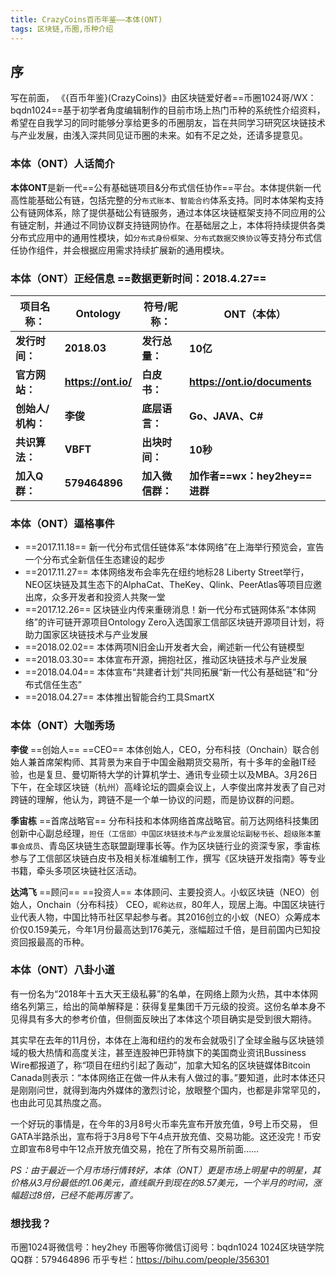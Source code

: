 ```yaml
---
title: CrazyCoins百币年鉴——本体(ONT) 
tags: 区块链,币圈,币种介绍
---
```


## 序
写在前面， 《{百币年鉴}(CrazyCoins)》由区块链爱好者==币圈1024哥/WX：bqdn1024==基于初学者角度编辑制作的目前市场上热门币种的系统性介绍资料，希望在自我学习的同时能够分享给更多的币圈朋友，旨在共同学习研究区块链技术与产业发展，由浅入深共同见证币圈的未来。如有不足之处，还请多提意见。

### 本体（ONT）人话简介

**本体ONT**是新一代==公有基础链项目&分布式信任协作==平台。本体提供新一代高性能基础公有链，包括完整的分`布式账本`、`智能合约`体系支持。同时本体架构支持公有链网体系，除了提供基础公有链服务，通过本体区块链框架支持不同应用的公有链定制，并通过不同协议群支持链网协作。在基础层之上，本体将持续提供各类分布式应用中的通用性模块，如`分布式身份框架`、`分布式数据交换协议`等支持分布式信任协作组件，并会根据应用需求持续扩展新的通用模块。

### 本体（ONT）正经信息  ==数据更新时间：2018.4.27==

项目名称：  | Ontology  |  符号/昵称：      |  ONT（本体）
----------- | ----------- | ------------- | -------------
**发行时间：**  | **2018.03** | **发行总量：**| **10亿**
**官方网站：** | **https://ont.io/**  | **白皮书：** | **https://ont.io/documents**
**创始人/机构：**  | **李俊** | **底层语言：** | **Go、JAVA、C#**
**共识算法：** | **VBFT**  | **出块时间：**| **10秒**
**加入Q群：** | **579464896**  | **加入微信群：**| **加作者==wx：hey2hey==进群**


### 本体（ONT）逼格事件

 - ==2017.11.18== 新一代分布式信任链体系“本体网络”在上海举行预览会，宣告一个分布式全新信任生态建设的起步
 - ==2017.11.27== 本体网络发布会率先在纽约地标28 Liberty Street举行，NEO区块链及其生态下的AlphaCat、TheKey、Qlink、PeerAtlas等项目应邀出席，众多开发者和投资人共聚一堂
 - ==2017.12.26== 区块链业内传来重磅消息！新一代分布式链网体系“本体网络”的许可链开源项目Ontology Zero入选国家工信部区块链开源项目计划，将助力国家区块链技术与产业发展
 - ==2018.02.02== 本体两项N旧金山开发者大会，阐述新一代公有链模型
 - ==2018.03.30== 本体宣布开源，拥抱社区，推动区块链技术与产业发展
 - ==2018.04.04== 本体宣布“共建者计划”共同拓展“新一代公有基础链”和“分布式信任生态”
 - ==2018.04.27== 本体推出智能合约工具SmartX

### 本体（ONT）大咖秀场

**李俊** ==创始人== ==CEO==
本体创始人，CEO，分布科技（Onchain）联合创始人兼首席架构师、其背景为来自于中国金融期货交易所，有十多年的金融IT经验，也是复旦、曼切斯特大学的计算机学士、通讯专业硕士以及MBA。3月26日下午，在全球区块链（杭州）高峰论坛的圆桌会议上，人李俊出席并发表了自己对跨链的理解，他认为，跨链不是一个单一协议的问题，而是协议群的问题。

**季宙栋** ==首席战略官==
分布科技和本体网络首席战略官。前万达网络科技集团创新中心副总经理，`担任（工信部）中国区块链技术与产业发展论坛副秘书长`、`超级账本董事会成员`、青岛区块链生态联盟副理事长等。作为区块链行业的资深专家，季宙栋参与了工信部区块链白皮书及相关标准编制工作，撰写《区块链开发指南》等专业书籍，牵头多项区块链社区活动。

**达鸿飞** ==顾问== ==投资人==
本体顾问、主要投资人。小蚁区块链（NEO）创始人，Onchain（分布科技） CEO，`昵称达叔`，80年人，现居上海。中国区块链行业代表人物，中国比特币社区早起参与者。其2016创立的小蚁（NEO）众筹成本价仅0.159美元，今年1月份最高达到176美元，涨幅超过千倍，是目前国内已知投资回报最高的币种。

### 本体（ONT）八卦小道
有一份名为“2018年十五大天王级私募”的名单，在网络上颇为火热，其中本体网络名列第三，给出的简单解释是：获得复星集团千万元级的投资。这份名单本身不见得具有多大的参考价值，但侧面反映出了本体这个项目确实是受到很大期待。

其实早在去年的11月份，本体在上海和纽约的发布会就吸引了全球金融与区块链领域的极大热情和高度关注，甚至连股神巴菲特旗下的美国商业资讯Bussiness Wire都报道了，称“项目在纽约引起了轰动”，加拿大知名的区块链媒体Bitcoin Canada则表示：“本体网络正在做一件从未有人做过的事。”要知道，此时本体还只是刚刚问世，就得到海内外媒体的激烈讨论，放眼整个国内，也都是非常罕见的，也由此可见其热度之高。

一个好玩的事情是，在今年的3月8号火币率先宣布开放充值，9号上币交易， 但GATA半路杀出，宣布将于3月8号下午4点开放充值、交易功能。这还没完！币安立即宣布8号中午12点开放充值交易，抢在了所有交易所前面……

*PS：由于最近一个月市场行情转好，本体（ONT）更是市场上明星中的明星，其价格从3月份最低的1.06美元，直线飙升到现在的8.57美元，一个半月的时间，涨幅超过8倍，已经不能再厉害了。*

### 想找我？
币圈1024哥微信号：hey2hey
币圈等你微信订阅号：bqdn1024
1024区块链学院QQ群：579464896
币乎专栏：https://bihu.com/people/356301

